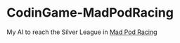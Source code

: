 # CodinGame-MadPodRacing

My AI to reach the Silver League in [Mad Pod Racing](https://www.codingame.com/multiplayer/bot-programming/mad-pod-racing)
